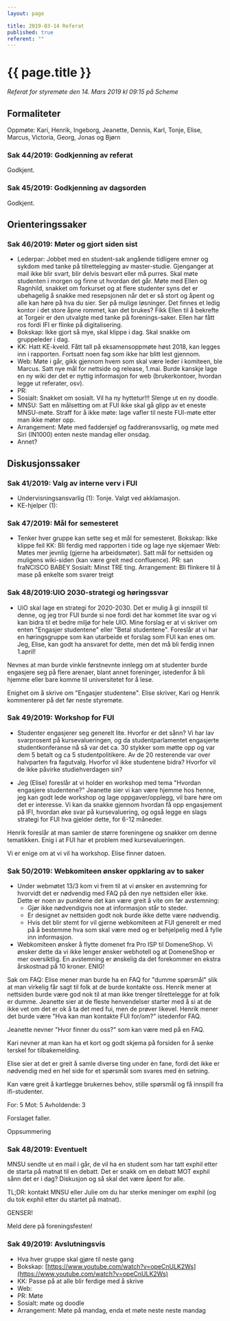 ```yaml
---
layout: page

title: 2019-03-14 Referat
published: true
referent: ""
---
```


# {{ page.title }}

_Referat for styremøte den 14. Mars 2019 kl_ _09:15_ _på Scheme_

## Formaliteter

Oppmøte: Kari, Henrik, Ingeborg, Jeanette, Dennis, Karl, Tonje, Elise, Marcus, Victoria, Georg, Jonas og Bjørn

### Sak 44/2019: Godkjenning av referat

Godkjent.

### Sak 45/2019: Godkjenning av dagsorden
Godkjent.

## Orienteringssaker

### Sak 46/2019: Møter og gjort siden sist

- Lederpar: Jobbet med en student-sak angående tidligere emner og sykdom med tanke på tilrettelegging av master-studie. Gjenganger at mail ikke blir svart, blir delvis besvart eller må purres. Skal møte studenten i morgen og finne ut hvordan det går. Møte med Ellen og Ragnhild, snakket om forkurset og at flere studenter syns det er ubehagelig å snakke med resepsjonen når det er så stort og åpent og alle kan høre på hva du sier. Ser på mulige løsninger. Det finnes et ledig kontor i det store åpne rommet, kan det brukes? Fikk Ellen til å bekrefte at Torgeir er den utvalgte med tanke på forenings-saker. Ellen har fått ros fordi IFI er flinke på digitalisering.
- Bokskap: Ikke gjort så mye, skal klippe i dag. Skal snakke om gruppeleder i dag.
- KK: Hatt KE-kveld. Fått tall på eksamensoppmøte høst 2018, kan legges inn i rapporten. Fortsatt noen fag som ikke har blitt lest gjennom.
- Web: Møte i går, gikk gjennom hvem som skal være leder i komiteen, ble Marcus. Satt nye mål for nettside og release, 1.mai. Burde kanskje lage en ny wiki der det er nyttig informasjon for web (brukerkontoer, hvordan legge ut referater, osv).
- PR:
- Sosialt: Snakket om sosialt. Vil ha ny hyttetur!!! Slenge ut en ny doodle.
- MNSU: Satt en målsetting om at FUI ikke skal gå glipp av et eneste MNSU-møte. Straff for å ikke møte: lage vafler til neste FUI-møte etter man ikke møter opp.
- Arrangement: Møte med faddersjef og faddreransvsarlig, og møte med Siri (IN1000) enten neste mandag eller onsdag.
- Annet?

## Diskusjonssaker

### Sak 41/2019: Valg av interne verv i FUI

- Undervisningsansvarlig (1): Tonje. Valgt ved akklamasjon.
- KE-hjelper         (1):

### Sak 47/2019: Mål for semesteret

- Tenker hver gruppe kan sette seg et mål for semesteret.
Bokskap: Ikke klippe feil
KK: Bli ferdig med rapporten i tide og lage nye skjemaer
Web: Møtes mer jevnlig (gjerne ha arbeidsmøter). Satt mål for nettsiden og muligens wiki-siden (kan være greit med confluence).
PR:  san fraNCISCO BABEY
Sosialt: Minst TRE ting.
Arrangement: Bli flinkere til å mase på enkelte som svarer treigt

### Sak 48/2019:UIO 2030-strategi og høringssvar

- UiO skal lage en strategi for 2020-2030. Det er mulig å gi innspill til denne, og jeg tror FUI burde si noe fordi det har kommet lite svar og vi kan bidra til et bedre miljø for hele UIO. Mine forslag er at vi skriver om enten &quot;Engasjer studentene&quot; eller &quot;Betal studentene&quot;. Foreslår at vi har en høringsgruppe som kan utarbeide et forslag som FUI kan enes om. Jeg, Elise, kan godt ha ansvaret for dette, men det må bli ferdig innen 1.april!

Nevnes at man burde vinkle førstnevnte innlegg om at studenter burde engasjere seg på flere arenaer, blant annet foreninger, istedenfor å bli hjemme eller bare komme til universitetet for å lese.

Enighet om å skrive om &quot;Engasjer studentene&quot;. Elise skriver, Kari og Henrik kommenterer på det før neste styremøte.

### Sak 49/2019: Workshop for FUI

- Studenter engasjerer seg generelt lite. Hvorfor er det sånn? Vi har lav svarprosent på kursevalueringen, og da studentparlamentet engasjerte studentkonferanse nå så var det ca. 30 stykker som møtte opp og var dem 5 betalt og ca 5 studentpolitikere. Av de 20 resterende var over halvparten fra fagutvalg. Hvorfor vil ikke studentene bidra? Hvorfor vil de ikke påvirke studiehverdagen sin?

- Jeg (Elise) foreslår at vi holder en workshop med tema &quot;Hvordan engasjere studentene?&quot; Jeanette sier vi kan være hjemme hos henne, jeg kan godt lede workshop og lage oppgaver/opplegg, vil bare høre om det er interesse. Vi kan da snakke gjennom hvordan få opp engasjement på IFI, hvordan øke svar på kursevaluering, og også legge en slags strategi for FUI hva gjelder dette, for 6-12 måneder.

Henrik foreslår at man samler de større foreningene og snakker om denne tematikken. Enig i at FUI har et problem med kursevalueringen.

Vi er enige om at vi vil ha workshop. Elise finner datoen.

### Sak 50/2019: Webkomiteen ønsker oppklaring av to saker

- Under webmøtet 13/3 kom vi frem til at vi ønsker en avstemning for hvorvidt det er nødvendig med FAQ på den nye nettsiden eller ikke. Dette er noen av punktene det kan være greit å vite om før avstemning:
  - Gjør ikke nødvendigvis noe at informasjon står to steder.
  - Er designet av nettsiden godt nok burde ikke dette være nødvendig.
  - Hvis det blir stemt for vil gjerne webkomiteen at FUI generelt er med på å bestemme hva som skal være med og er behjelpelig med å fylle inn informasjon.
- Webkomiteen ønsker å flytte domenet fra Pro ISP til DomeneShop. Vi ønsker dette da vi ikke lenger ønsker webhotell og at DomeneShop er mer oversiktlig. En avstemning er ønskelig da det forekommer en ekstra årskostnad på 10 kroner. ENIG!

Sak om FAQ: Elise mener man burde ha en FAQ for &quot;dumme spørsmål&quot; slik at man virkelig får sagt til folk at de burde kontakte oss. Henrik mener at nettsiden burde være god nok til at man ikke trenger tilrettelegge for at folk er dumme. Jeanette sier at de fleste henvendelser starter med å si at de ikke vet om det er ok å ta det med fui, men de prøver likevel. Henrik mener det burde være &quot;Hva kan man kontakte FUI for/om?&quot; istedenfor FAQ.

Jeanette nevner &quot;Hvor finner du oss?&quot; som kan være med på en FAQ.

Kari nevner at man kan ha et kort og godt skjema på forsiden for å senke terskel for tilbakemelding.

Elise sier at det er greit å samle diverse ting under èn fane, fordi det ikke er nødvendig med en hel side for et spørsmål som svares med èn setning.

Kan være greit å kartlegge brukernes behov, stille spørsmål og få innspill fra ifi-studenter.

For: 5
Mot: 5
Avholdende: 3

Forslaget faller.


Oppsummering

### Sak 48/2019: Eventuelt
MNSU sendte ut en mail i går, de vil ha en student som har tatt exphil etter de starta på matnat til en debatt. Det er snakk om en debatt MOT exphil sånn det er i dag? Diskusjon og så skal det være åpent for alle.

TL;DR: kontakt MNSU eller Julie om du har sterke meninger om exphil (og du tok exphil etter du startet på matnat).

GENSER!

Meld dere på foreningsfesten!

### Sak 49/2019: Avslutningsvis

- Hva hver gruppe skal gjøre til neste gang
- Bokskap: [https://www.youtube.com/watch?v=opeCnULK2Ws](https://www.youtube.com/watch?v=opeCnULK2Ws)
- KK: Passe på at alle blir ferdige med å skrive
- Web:
- PR: Møte
- Sosialt: møte og doodle
- Arrangement: Møte på mandag, enda et møte neste neste mandag
